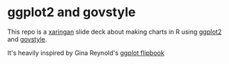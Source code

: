 # ggplot2 and govstyle

This repo is a [xaringan](https://slides.yihui.name/xaringan/#1) slide deck about making charts in R using [ggplot2](https://ggplot2.tidyverse.org/) and [govstyle](http://ukgovdatascience.github.io/govstyle/).

It's heavily inspired by Gina Reynold's [ggplot flipbook](https://evamaerey.github.io/ggplot_flipbook/ggplot_flipbook_xaringan.html#1)
